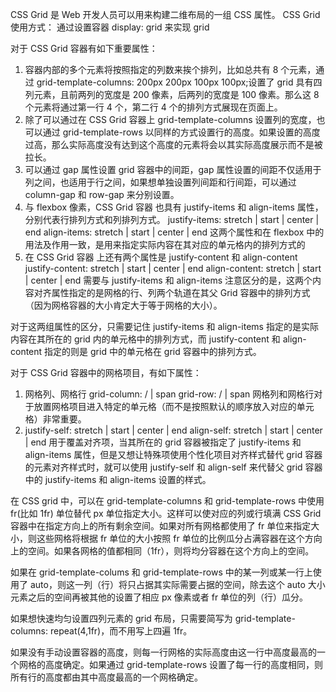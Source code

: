 CSS Grid 是 Web 开发人员可以用来构建二维布局的一组 CSS 属性。
CSS Grid 使用方式：
通过设置容器 display: grid 来实现 grid

对于 CSS Grid 容器有如下重要属性：

1. 容器内部的多个元素将按照指定的列数来挨个排列，比如总共有 8 个元素，通过 grid-template-columns: 200px 200px 100px 100px;设置了 grid 具有四列元素，且前两列的宽度是 200 像素，后两列的宽度是 100 像素。那么这 8 个元素将通过第一行 4 个，第二行 4 个的排列方式展现在页面上。
2. 除了可以通过在 CSS Grid 容器上 grid-template-columns 设置列的宽度，也可以通过 grid-template-rows 以同样的方式设置行的高度。如果设置的高度过高，那么实际高度没有达到这个高度的元素将会以其实际高度展示而不是被拉长。
3. 可以通过 gap 属性设置 grid 容器中的间距，gap 属性设置的间距不仅适用于列之间，也适用于行之间，如果想单独设置列间距和行间距，可以通过 column-gap 和 row-gap 来分别设置。
4. 与 flexbox 像素，CSS Grid 容器 也具有 justify-items 和 align-items 属性，分别代表行排列方式和列排列方式。
   justify-items: stretch | start | center | end
   align-items: stretch | start | center | end
   这两个属性和在 flexbox 中的用法及作用一致，是用来指定实际内容在其对应的单元格内的排列方式的
5. 在 CSS Grid 容器 上还有两个属性是 justify-content 和 align-content
   justify-content: stretch | start | center | end
   align-content: stretch | start | center | end
   需要与 justify-items 和 align-items 注意区分的是，这两个内容对齐属性指定的是网格的行、列两个轨道在其父 Grid 容器中的排列方式（因为网格容器的大小肯定大于等于网格的大小）。

对于这两组属性的区分，只需要记住 justify-items 和 align-items 指定的是实际内容在其所在的 grid 内的单元格中的排列方式，而 justify-content 和 align-content 指定的则是 grid 中的单元格在 grid 容器中的排列方式。

对于 CSS Grid 容器中的网格项目，有如下属性：

1. 网格列、网格行
   grid-column: <start line> / <end line> | span <number>
   grid-row: <start line> / <end line> | span <number>
   网格列和网格行对于放置网格项目进入特定的单元格（而不是按照默认的顺序放入对应的单元格）非常重要。
2. justify-self: stretch | start | center | end
   align-self: stretch | start | center | end
   用于覆盖对齐项，当其所在的 grid 容器被指定了 justify-items 和 align-items 属性，但是又想让特殊项使用个性化项目对齐样式替代 grid 容器的元素对齐样式时，就可以使用 justify-self 和 align-self 来代替父 grid 容器中的 justify-items 和 align-items 设置的样式。

在 CSS grid 中，可以在 grid-template-columns 和 grid-template-rows 中使用 fr(比如 1fr) 单位替代 px 单位指定大小。这样可以使对应的列或行填满 CSS Grid 容器中在指定方向上的所有剩余空间。如果对所有网格都使用了 fr 单位来指定大小，则这些网格将根据 fr 单位的大小按照 fr 单位的比例瓜分占满容器在这个方向上的空间。如果各网格的值都相同（1fr），则将均分容器在这个方向上的空间。

如果在 grid-template-colums 和 grid-template-rows 中的某一列或某一行上使用了 auto，则这一列（行）将只占据其实际需要占据的空间，除去这个 auto 大小元素之后的空间再被其他的设置了相应 px 像素或者 fr 单位的列（行）瓜分。

如果想快速均匀设置四列元素的 grid 布局，只需要简写为 grid-template-columns: repeat(4,1fr)，而不用写上四遍 1fr。

如果没有手动设置容器的高度，则每一行网格的实际高度由这一行中高度最高的一个网格的高度确定。如果通过 grid-template-rows 设置了每一行的高度相同，则所有行的高度都由其中高度最高的一个网格确定。
